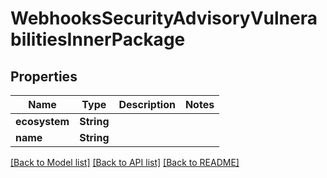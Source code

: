 # WebhooksSecurityAdvisoryVulnerabilitiesInnerPackage

## Properties

Name | Type | Description | Notes
------------ | ------------- | ------------- | -------------
**ecosystem** | **String** |  | 
**name** | **String** |  | 

[[Back to Model list]](../README.md#documentation-for-models) [[Back to API list]](../README.md#documentation-for-api-endpoints) [[Back to README]](../README.md)



